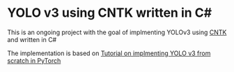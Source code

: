 # YOLO v3 using CNTK written in C#
This is an ongoing project with the goal of implmenting YOLOv3 using [CNTK](https://www.microsoft.com/en-us/cognitive-toolkit/) and written in C#

The implementation is based on [Tutorial on implmenting YOLO v3 from scratch in PyTorch](https://blog.paperspace.com/how-to-implement-a-yolo-object-detector-in-pytorch/)


